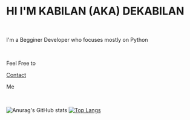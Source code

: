 <h1 style="text-align=: center;">HI I'M KABILAN (AKA) DEKABILAN</h1><br>
<p>I'm a Begginer Developer who focuses mostly on Python</p><br>
<p>Feel Free to </p>
<a href="dekabilan.github.io">Contact</a>
<p> Me </p>
<p></p><br>


![Anurag's GitHub stats](https://github-readme-stats.vercel.app/api?username=DeKabilan&show_icons=true)
[![Top Langs](https://github-readme-stats.vercel.app/api/top-langs/?username=DeKabilan&layout=compact)](https://github.com/DeKabilan/github-readme-stats)

